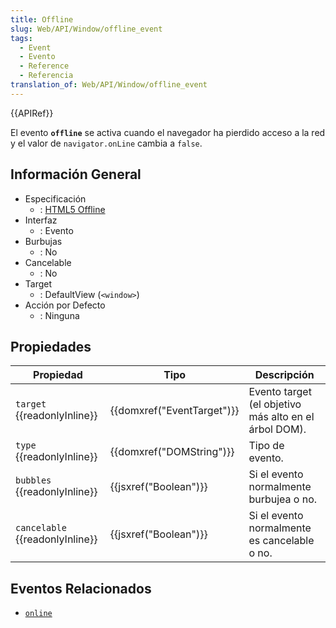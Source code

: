 ```yaml
---
title: Offline
slug: Web/API/Window/offline_event
tags:
  - Event
  - Evento
  - Reference
  - Referencia
translation_of: Web/API/Window/offline_event
---
```

{{APIRef}}

El evento **`offline`** se activa cuando el navegador ha pierdido acceso a la red y el valor de `navigator.onLine` cambia a `false`.

## Información General

- Especificación
  - : [HTML5 Offline](http://www.whatwg.org/specs/web-apps/current-work/multipage/offline.html#event-offline)
- Interfaz
  - : Evento
- Burbujas
  - : No
- Cancelable
  - : No
- Target
  - : DefaultView (`<window>`)
- Acción por Defecto
  - : Ninguna

## Propiedades

| Propiedad                             | Tipo                                 | Descripción                                           |
| ------------------------------------- | ------------------------------------ | ----------------------------------------------------- |
| `target` {{readonlyInline}}     | {{domxref("EventTarget")}} | Evento target (el objetivo más alto en el árbol DOM). |
| `type` {{readonlyInline}}       | {{domxref("DOMString")}}     | Tipo de evento.                                       |
| `bubbles` {{readonlyInline}}    | {{jsxref("Boolean")}}         | Si el evento normalmente burbujea o no.               |
| `cancelable` {{readonlyInline}} | {{jsxref("Boolean")}}         | Si el evento normalmente es cancelable o no.          |

## Eventos Relacionados

- [`online`](/es/docs/Mozilla_event_reference/online)
